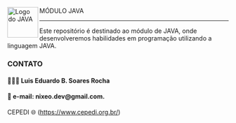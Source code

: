 <img src="https://brandslogos.com/wp-content/uploads/images/java-logo-1.png" alt="Logo do JAVA" width="70" height="70" align="left"> MÓDULO JAVA
<hr>

Este repositório é destinado ao módulo de JAVA, onde desenvolveremos habilidades em programação utilizando a linguagem JAVA.

<h3>CONTATO</h3>

<h4>🧑🏾‍💻 Luis Eduardo B. Soares Rocha</h4>
<h4>📧 e-mail: nixeo.dev@gmail.com.</h4>

CEPEDI 🌐 (https://www.cepedi.org.br/)


